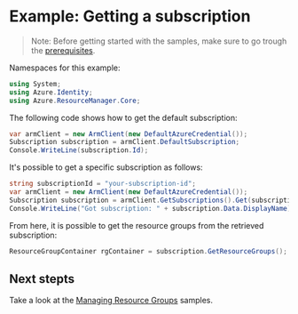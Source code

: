 # Example: Getting a subscription

>Note: Before getting started with the samples, make sure to go trough the [prerequisites](https://github.com/Azure/azure-sdk-for-net/tree/feature/mgmt-track2/sdk/resourcemanager/Azure.ResourceManager.Core#prerequisites).

Namespaces for this example:
```C# Snippet:Hello_World_Namespaces
using System;
using Azure.Identity;
using Azure.ResourceManager.Core;
```

The following code shows how to get the default subscription:

```C# Snippet:Hello_World_DefaultSubscription
var armClient = new ArmClient(new DefaultAzureCredential());
Subscription subscription = armClient.DefaultSubscription;
Console.WriteLine(subscription.Id);
```

It's possible to get a specific subscription as follows:

```C# Snippet:Hello_World_SpecificSubscription
string subscriptionId = "your-subscription-id";
var armClient = new ArmClient(new DefaultAzureCredential());
Subscription subscription = armClient.GetSubscriptions().Get(subscriptionId);
Console.WriteLine("Got subscription: " + subscription.Data.DisplayName);
```

From here, it is possible to get the resource groups from the retrieved subscription:

```C# Snippet:Hello_World_ResourceGroupContainer
ResourceGroupContainer rgContainer = subscription.GetResourceGroups();
```

## Next stepts
Take a look at the [Managing Resource Groups](https://github.com/Azure/azure-sdk-for-net/blob/feature/mgmt-track2/sdk/resourcemanager/Azure.ResourceManager.Core/samples/Sample2_ManagingResourceGroups.md) samples.
